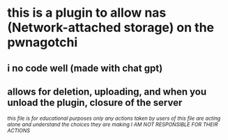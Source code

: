 # this is a plugin to allow nas (Network-attached storage) on the pwnagotchi
## i no code well (made with chat gpt)
## allows for deletion, uploading, and when you unload the plugin, closure of the server
_<sub>this file is for educational purposes only any actions taken by users of this file are acting alone and understand the choices they are making I AM NOT RESPONSIBLE FOR THEIR ACTIONS<sub/>_
